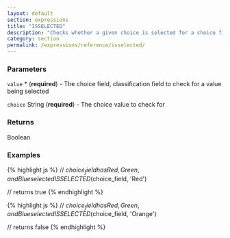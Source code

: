 ```yaml
---
layout: default
section: expressions
title: "ISSELECTED"
description: "Checks whether a given choice is selected for a choice field or classification field"
category: section
permalink: /expressions/reference/isselected/
---
```


### Parameters

`value` * (__required__) - The choice field, classification field to check for a value being selected

`choice` String (__required__) - The choice value to check for

### Returns

Boolean

### Examples

{% highlight js %}
// $choice_field has Red, Green, and Blue selected
ISSELECTED($choice_field, 'Red')

// returns true
{% endhighlight %}


{% highlight js %}
// $choice_field has Red, Green, and Blue selected
ISSELECTED($choice_field, 'Orange')

// returns false
{% endhighlight %}